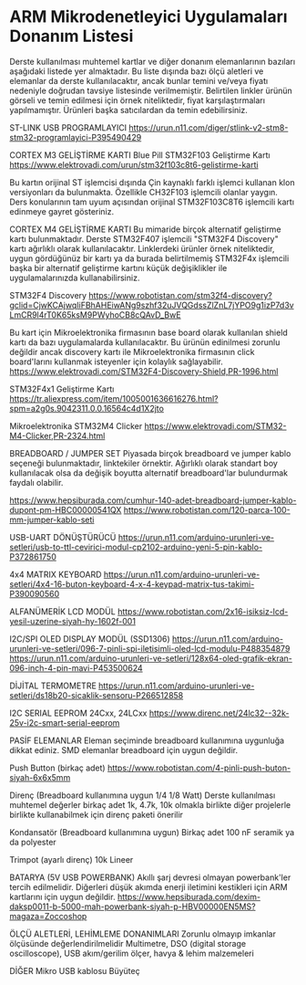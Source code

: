 
ARM Mikrodenetleyici Uygulamaları Donanım Listesi
=================================================

Derste kullanılması muhtemel kartlar ve diğer donanım elemanlarının bazıları aşağıdaki listede yer almaktadır. Bu liste dışında bazı ölçü aletleri ve elemanlar da derste kullanılacaktır, ancak bunlar temini ve/veya fiyatı nedeniyle doğrudan tavsiye listesinde verilmemiştir. Belirtilen linkler ürünün görseli ve temin edilmesi için örnek niteliktedir, fiyat karşılaştırmaları yapılmamıştır. Ürünleri başka satıcılardan da temin edebilirsiniz.

ST-LINK USB PROGRAMLAYICI
https://urun.n11.com/diger/stlink-v2-stm8-stm32-programlayici-P395490429

CORTEX M3 GELİŞTİRME KARTI
Blue Pill STM32F103 Geliştirme Kartı
https://www.elektrovadi.com/urun/stm32f103c8t6-gelistirme-karti

Bu kartın orijinal ST işlemcisi dışında Çin kaynaklı farklı işlemci kullanan klon versiyonları da bulunmakta. Özellikle CH32F103 işlemcili olanlar yaygın. Ders konularının tam uyum açısından orijinal STM32F103C8T6 işlemcili kartı edinmeye gayret gösteriniz.

CORTEX M4 GELİŞTİRME KARTI
Bu mimaride birçok alternatif geliştirme kartı bulunmaktadır. Derste STM32F407 işlemcili "STM32F4 Discovery" kartı ağırlıklı olarak kullanılacaktır. Linklerdeki ürünler örnek niteliktedir, uygun gördüğünüz bir kartı ya da burada belirtilmemiş STM32F4x işlemcili başka bir alternatif geliştirme kartını küçük değişiklikler ile uygulamalarınızda kullanabilirsiniz.

STM32F4 Discovery
https://www.robotistan.com/stm32f4-discovery?gclid=CjwKCAjwqIiFBhAHEiwANg9szhf32uJVQGdssZlZnL7jYPO9g1izP7d3vLmCR9l4rT0K65ksM9PWyhoCB8cQAvD_BwE

Bu kart için Mikroelektronika firmasının base board olarak kullanılan shield kartı da bazı uygulamalarda kullanılacaktır. Bu ürünün edinilmesi zorunlu değildir ancak discovery kartı ile Mikroelektronika firmasının click board'larını kullanmak isteyenler için kolaylık sağlayabilir. 
https://www.elektrovadi.com/STM32F4-Discovery-Shield,PR-1996.html

STM32F4x1 Geliştirme Kartı
https://tr.aliexpress.com/item/1005001636616276.html?spm=a2g0s.9042311.0.0.16564c4d1X2jto

Mikroelektronika STM32M4 Clicker
https://www.elektrovadi.com/STM32-M4-Clicker,PR-2324.html

BREADBOARD / JUMPER SET
Piyasada birçok breadboard ve jumper kablo seçeneği bulunmaktadır, linktekiler örnektir. Ağırlıklı olarak standart boy kullanılacak olsa da değişik boyutta alternatif breadboard'lar bulundurmak faydalı olabilir.

https://www.hepsiburada.com/cumhur-140-adet-breadboard-jumper-kablo-dupont-pm-HBC00000541QX
https://www.robotistan.com/120-parca-100-mm-jumper-kablo-seti

USB-UART DÖNÜŞTÜRÜCÜ
https://urun.n11.com/arduino-urunleri-ve-setleri/usb-to-ttl-cevirici-modul-cp2102-arduino-yeni-5-pin-kablo-P372861750

4x4 MATRIX KEYBOARD
https://urun.n11.com/arduino-urunleri-ve-setleri/4x4-16-buton-keyboard-4-x-4-keypad-matrix-tus-takimi-P390090560

ALFANÜMERİK LCD MODÜL
https://www.robotistan.com/2x16-isiksiz-lcd-yesil-uzerine-siyah-hy-1602f-001

I2C/SPI OLED DISPLAY MODÜL (SSD1306)
https://urun.n11.com/arduino-urunleri-ve-setleri/096-7-pinli-spi-iletisimli-oled-lcd-modulu-P488354879
https://urun.n11.com/arduino-urunleri-ve-setleri/128x64-oled-grafik-ekran-096-inch-4-pin-mavi-P453500624

DİJİTAL TERMOMETRE
https://urun.n11.com/arduino-urunleri-ve-setleri/ds18b20-sicaklik-sensoru-P266512858

I2C SERIAL EEPROM
24Cxx, 24LCxx
https://www.direnc.net/24lc32--32k-25v-i2c-smart-serial-eeprom

PASİF ELEMANLAR
Eleman seçiminde breadboard kullanımına uygunluğa dikkat ediniz. SMD elemanlar breadboard için uygun değildir. 

Push Button (birkaç adet)
https://www.robotistan.com/4-pinli-push-buton-siyah-6x6x5mm

Direnç (Breadboard kullanımına uygun 1/4 1/8 Watt)
Derste kullanılması muhtemel değerler birkaç adet 1k, 4.7k, 10k olmakla birlikte diğer projelerle birlikte kullanabilmek için direnç paketi önerilir

Kondansatör (Breadboard kullanımına uygun)
Birkaç adet 100 nF seramik ya da polyester

Trimpot (ayarlı direnç)
10k Lineer 

BATARYA (5V USB POWERBANK)
Akıllı şarj devresi olmayan powerbank'ler tercih edilmelidir. Diğerleri düşük akımda enerji iletimini kestikleri için ARM kartlarını için uygun değildir.
https://www.hepsiburada.com/dexim-daksp0011-b-5000-mah-powerbank-siyah-p-HBV00000EN5MS?magaza=Zoccoshop

ÖLÇÜ ALETLERİ, LEHİMLEME DONANIMLARI
Zorunlu olmayıp imkanlar ölçüsünde değerlendirilmelidir
Multimetre, DSO (digital storage oscilloscope), USB akım/gerilim ölçer, havya & lehim malzemeleri

DİĞER
Mikro USB kablosu
Büyüteç










